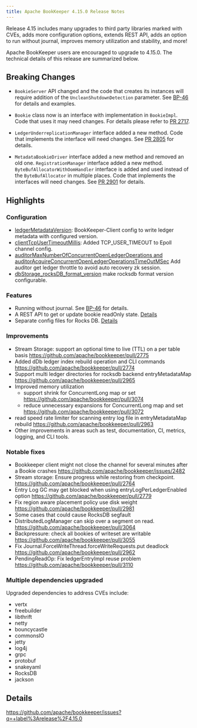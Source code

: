```yaml
---
title: Apache BookKeeper 4.15.0 Release Notes
---
```


Release 4.15 includes many upgrades to third party libraries marked with CVEs, 
adds more configuration options, extends REST API, 
adds an option to run without journal, improves memory utilization and stability, and more!

Apache BookKeeper users are encouraged to upgrade to 4.15.0. The technical details of this release are summarized
below.

## Breaking Changes

* `BookieServer` API changed and the code that creates its instances will require addition
of the `UncleanShutdownDetection` parameter.
See [BP-46](https://github.com/apache/bookkeeper/pull/2706) for details and examples.

* `Bookie` class now is an interface with implementation in `BookieImpl`.
Code that uses it may need changes.
For details please refer to [PR 2717](https://github.com/apache/bookkeeper/pull/2717).

* `LedgerUnderreplicationManager` interface added a new method.
Code that implements the interface will need changes.
See [PR 2805](https://github.com/apache/bookkeeper/pull/2805) for details.

* `MetadataBookieDriver` interface added a new method and removed an old one.
`RegistrationManager` interface added a new method.
`ByteBufAllocatorWithOomHandler` interface is added and used instead of
the `ByteBufAllocator` in multiple places.
Code that implements the interfaces will need changes.
See [PR 2901](https://github.com/apache/bookkeeper/pull/2901) for details.

## Highlights

### Configuration

* [ledgerMetadataVersion](https://github.com/apache/bookkeeper/pull/2708): 
  BookKeeper-Client config to write ledger metadata with configured version.
* [clientTcpUserTimeoutMillis](https://github.com/apache/bookkeeper/pull/2761): 
  Added TCP_USER_TIMEOUT to Epoll channel config. 
* [auditorMaxNumberOfConcurrentOpenLedgerOperations and auditorAcquireConcurrentOpenLedgerOperationsTimeOutMSec](https://github.com/apache/bookkeeper/pull/2802)
  Add auditor get ledger throttle to avoid auto recovery zk session.
* [dbStorage_rocksDB_format_version](https://github.com/apache/bookkeeper/pull/2824)
  make rocksdb format version configurable.

### Features

* Running without journal. See [BP-46](https://github.com/apache/bookkeeper/pull/2706) for details.
* A REST API to get or update bookie readOnly state. [Details](https://github.com/apache/bookkeeper/pull/2799)
* Separate config files for Rocks DB. [Details](https://github.com/apache/bookkeeper/pull/3056/)

### Improvements

* Stream Storage: support an optional time to live (TTL) on a per table basis https://github.com/apache/bookkeeper/pull/2775
* Added dDb ledger index rebuild operation and CLI commands https://github.com/apache/bookkeeper/pull/2774
* Support multi ledger directories for rocksdb backend entryMetadataMap https://github.com/apache/bookkeeper/pull/2965
* Improved memory utilization
    * support shrink for ConcurrentLong map or set https://github.com/apache/bookkeeper/pull/3074
    * reduce unnecessary expansions for ConcurrentLong map and set https://github.com/apache/bookkeeper/pull/3072
* read speed rate limiter for scanning entry log file in entryMetadataMap rebuild https://github.com/apache/bookkeeper/pull/2963
* Other improvements in areas such as test, documentation, CI, metrics, logging, and CLI tools. 

### Notable fixes

* Bookkeeper client might not close the channel for several minutes after a Bookie crashes https://github.com/apache/bookkeeper/issues/2482
* Stream storage: Ensure progress while restoring from checkpoint. https://github.com/apache/bookkeeper/pull/2764
* Entry Log GC may get blocked when using entryLogPerLedgerEnabled option https://github.com/apache/bookkeeper/pull/2779
* Fix region aware placement policy use disk weight https://github.com/apache/bookkeeper/pull/2981
* Some cases that could cause RocksDB segfault
* DistributedLogManager can skip over a segment on read. https://github.com/apache/bookkeeper/pull/3064
* Backpressure: check all bookies of writeset are writable https://github.com/apache/bookkeeper/pull/3055
* Fix Journal.ForceWriteThread.forceWriteRequests.put deadlock https://github.com/apache/bookkeeper/pull/2962
* PendingReadOp: Fix ledgerEntryImpl reuse problem https://github.com/apache/bookkeeper/pull/3110

### Multiple dependencies upgraded

Upgraded dependencies to address CVEs include:
* vertx
* freebuilder
* libthrift
* netty
* bouncycastle
* commonsIO
* jetty
* log4j
* grpc
* protobuf
* snakeyaml
* RocksDB
* jackson

## Details

https://github.com/apache/bookkeeper/issues?q=+label%3Arelease%2F4.15.0


